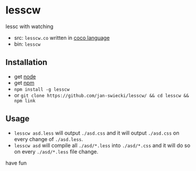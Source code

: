 lesscw
======

lessc with watching

* src: `lesscw.co` written in [coco language](https://github.com/satyr/coco/)
* bin: `lesscw`

## Installation

* get [node](nodejs.org/)
* get [npm](https://npmjs.org/)
* `npm install -g lesscw`
* or `git clone https://github.com/jan-swiecki/lesscw/ && cd lesscw && npm link`

## Usage

 * `lesscw asd.less` will output `./asd.css` and it will output `./asd.css` on every change of `./asd.less`.
 * `lesscw asd` will compile all `./asd/*.less` into `./asd/*.css` and it will do so on every `./asd/*.less` file change.

have fun